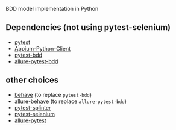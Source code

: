 BDD model implementation in Python 

## Dependencies (not using pytest-selenium)
- [pytest](https://github.com/pytest-dev/pytest)
- [Appium-Python-Client](https://github.com/appium/python-client)
- [pytest-bdd](https://github.com/pytest-dev/pytest-bdd)
- [allure-pytest-bdd](https://pypi.org/project/allure-pytest-bdd/)

## other choices
- [behave](https://github.com/behave/behave) (to replace `pytest-bdd`)
- [allure-behave](https://pypi.org/project/allure-behave/) (to replace `allure-pytest-bdd`)
- [pytest-splinter](https://github.com/pytest-dev/pytest-splinter)
- [pytest-selenium](https://github.com/pytest-dev/pytest-selenium)
- [allure-pytest](https://github.com/allure-framework/allure-python/tree/master/allure-pytest)

